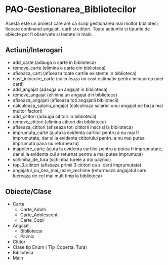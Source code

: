 # PAO-Gestionarea_Bibliotecilor

Acesta este un proiect care are ca scop gestionarea mai multor biblioteci, fiecare continand angajati, carti si cititori. Toate actiunile si tipurile de obiecte pot fi observate si testate in main.

## Actiuni/Interogari

- add_carte (adauga o carte in biblioteca)
- remove_carte (elimina o carte din biblioteca)
- afiseaza_carti (afiseaza toate cartile existente in biblioteca)
- cost_inlocuire_carte (calculeaza un cost estimativ pentru inlocuirea unei carti)
- add_angajat (adauga un angajat in biblioteca)
- remove_angajat (elimina un angajat din biblioteca)
- afiseaza_angajati (afiseaza toti angajatii bibliotecii)
- calculeaza_salariu_angajat (calculeaza salariul unui angajat pe baza mai multor factori)
- add_cititori (adauga cititori in biblioteca)
- remove_cititori (elimina cititori din biblioteca)
- afiseaza_cititori (afiseaza toti cititorii inscrisi la biblioteca)
- imprumuta_carte (ajuta la evidenta cartilor pentru a nu mai fi imprumutate, dar si la evidenta cititorului pentru a nu mai putea imprumuta pana nu returneaza)
- inapoiere_carte (ajuta la evidenta cartilor pentru a putea fi imprumutate, dar si la evidenta cui a returnat pentru a mai putea imprumuta)
- schimba_de_tura (schimba turele a doi paznici)
- top_3_cititori (afiseaza primii 3 cititori ca si carti imprumutate)
- angajatul_cu_cea_mai_mare_vechime (returneaza angajatul care lucreaza de cel mai mult timp la biblioteca)

## Obiecte/Clase

- Carte
  - Carte_Adulti
  - Carte_Adolescenti
  - Carte_Copii
- Angajat
  - Bibliotecar
  - Paznic
- Cititor
- Clase tip Enum ( Tip_Coperta, Tura)
- Biblioteca
- Main

